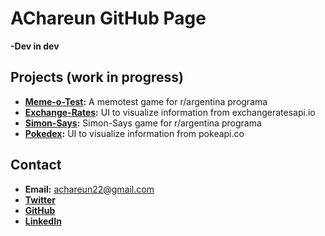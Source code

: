# AChareun GitHub Page

**-Dev in dev**

## Projects (work in progress)

- **[Meme-o-Test](https://achareun.github.io/meme-o-test/):** A memotest game for r/argentina programa
- **[Exchange-Rates](https://achareun.github.io/tipos-de-cambio/#):** UI to visualize information from exchangeratesapi.io
- **[Simon-Says](https://achareun.github.io/simon-says/):** Simon-Says game for r/argentina programa
- **[Pokedex](https://achareun.github.io/PokeDex/):** UI to visualize information from pokeapi.co

## Contact

- **Email:** achareun22@gmail.com
- **[Twitter](https://twitter.com/AChareun)**
- **[GitHub](https://github.com/achareun)**
- **[LinkedIn](https://www.linkedin.com/in/achareun/)**
